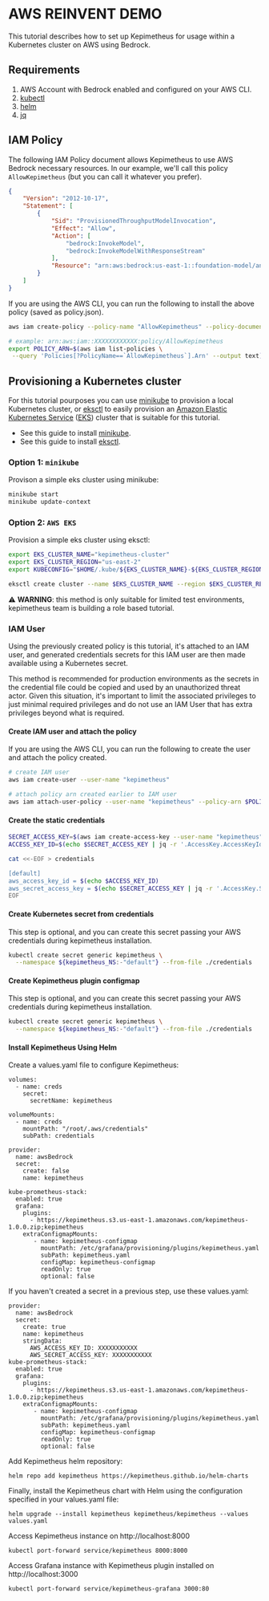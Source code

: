 # AWS REINVENT DEMO

This tutorial describes how to set up Kepimetheus for usage within a Kubernetes cluster on AWS using Bedrock. 

## Requirements

1. AWS Account with Bedrock enabled and configured on your AWS CLI.
2. [kubectl](https://kubernetes.io/docs/tasks/tools/)
3. [helm](https://helm.sh/docs/intro/install/)
4. [jq](https://jqlang.github.io/jq/)

## IAM Policy

The following IAM Policy document allows Kepimetheus to use AWS Bedrock necessary resources. In 
our example, we'll call this policy `AllowKepimetheus` (but you can call
it whatever you prefer).

```json
{
    "Version": "2012-10-17",
    "Statement": [
        {
            "Sid": "ProvisionedThroughputModelInvocation",
            "Effect": "Allow",
            "Action": [
                "bedrock:InvokeModel",
                "bedrock:InvokeModelWithResponseStream"
            ],
            "Resource": "arn:aws:bedrock:us-east-1::foundation-model/anthropic.claude-v2"
        }
    ]
}
```

If you are using the AWS CLI, you can run the following to install the above policy (saved as policy.json).

```bash
aws iam create-policy --policy-name "AllowKepimetheus" --policy-document file://policy.json

# example: arn:aws:iam::XXXXXXXXXXXX:policy/AllowKepimetheus
export POLICY_ARN=$(aws iam list-policies \
 --query 'Policies[?PolicyName==`AllowKepimetheus`].Arn' --output text)
```

## Provisioning a Kubernetes cluster

For this tutorial pourposes you can use [minikube](https://minikube.sigs.k8s.io/docs/) to provision a local Kubernetes cluster, or [eksctl](https://eksctl.io) to easily provision an [Amazon Elastic Kubernetes Service](https://aws.amazon.com/eks) ([EKS](https://aws.amazon.com/eks)) cluster that is suitable for this tutorial.  
- See this guide to install [minikube](https://minikube.sigs.k8s.io/docs/start/?arch=/macos/arm64/stable/binary+download).
- See this guide to install [eksctl](https://docs.aws.amazon.com/eks/latest/userguide/install-kubectl.html).

### Option 1: `minikube`
Provison a simple eks cluster using minikube:
```bash
minikube start
minikube update-context
```

### Option 2: `AWS EKS`
Provision a simple eks cluster using eksctl:
```bash
export EKS_CLUSTER_NAME="kepimetheus-cluster"
export EKS_CLUSTER_REGION="us-east-2"
export KUBECONFIG="$HOME/.kube/${EKS_CLUSTER_NAME}-${EKS_CLUSTER_REGION}.yaml"

eksctl create cluster --name $EKS_CLUSTER_NAME --region $EKS_CLUSTER_REGION
```

:warning: **WARNING**: this method is only suitable for limited test environments, kepimetheus team is building a role based tutorial.

### IAM User

Using the previously created policy is this tutorial, it's attached to an IAM user, and generated credentials secrets for this IAM user are then made available using a Kubernetes secret.

This method is recommended for production environments as the secrets in the credential file could be copied and used by an unauthorized threat actor. Given this situation, it's important to limit the associated privileges to just minimal required privileges and do not use an IAM User that has extra privileges beyond what is required.

#### Create IAM user and attach the policy

If you are using the AWS CLI, you can run the following to create the user and attach the policy created.
```bash
# create IAM user
aws iam create-user --user-name "kepimetheus"

# attach policy arn created earlier to IAM user
aws iam attach-user-policy --user-name "kepimetheus" --policy-arn $POLICY_ARN
```

#### Create the static credentials

```bash
SECRET_ACCESS_KEY=$(aws iam create-access-key --user-name "kepimetheus")
ACCESS_KEY_ID=$(echo $SECRET_ACCESS_KEY | jq -r '.AccessKey.AccessKeyId')

cat <<-EOF > credentials

[default]
aws_access_key_id = $(echo $ACCESS_KEY_ID)
aws_secret_access_key = $(echo $SECRET_ACCESS_KEY | jq -r '.AccessKey.SecretAccessKey')
EOF
```

#### Create Kubernetes secret from credentials

This step is optional, and you can create this secret passing your AWS credentials during kepimetheus installation.

```bash
kubectl create secret generic kepimetheus \
  --namespace ${kepimetheus_NS:-"default"} --from-file ./credentials
```
#### Create Kepimetheus plugin configmap 

This step is optional, and you can create this secret passing your AWS credentials during kepimetheus installation.

```bash
kubectl create secret generic kepimetheus \
  --namespace ${kepimetheus_NS:-"default"} --from-file ./credentials
```

#### Install Kepimetheus Using Helm

Create a values.yaml file to configure Kepimetheus:

```shell
volumes:
  - name: creds
    secret:  
      secretName: kepimetheus

volumeMounts:
  - name: creds
    mountPath: "/root/.aws/credentials"
    subPath: credentials

provider:
  name: awsBedrock
  secret:
    create: false
    name: kepimetheus

kube-prometheus-stack:
  enabled: true
  grafana:
    plugins:
      - https://kepimetheus.s3.us-east-1.amazonaws.com/kepimetheus-1.0.0.zip;kepimetheus
    extraConfigmapMounts:
       - name: kepimetheus-configmap
         mountPath: /etc/grafana/provisioning/plugins/kepimetheus.yaml
         subPath: kepimetheus.yaml
         configMap: kepimetheus-configmap
         readOnly: true
         optional: false

```

If you haven't created a secret in a previous step, use these values.yaml:

```shell
provider:
  name: awsBedrock
  secret:
    create: true
    name: kepimetheus
    stringData:
      AWS_ACCESS_KEY_ID: XXXXXXXXXXX
      AWS_SECRET_ACCESS_KEY: XXXXXXXXXXX
kube-prometheus-stack:
  enabled: true
  grafana:
    plugins:
      - https://kepimetheus.s3.us-east-1.amazonaws.com/kepimetheus-1.0.0.zip;kepimetheus
    extraConfigmapMounts:
       - name: kepimetheus-configmap
         mountPath: /etc/grafana/provisioning/plugins/kepimetheus.yaml
         subPath: kepimetheus.yaml
         configMap: kepimetheus-configmap
         readOnly: true
         optional: false

```

Add Kepimetheus helm repository:

```shell
helm repo add kepimetheus https://kepimetheus.github.io/helm-charts
```

Finally, install the Kepimetheus chart with Helm using the configuration specified in your values.yaml file:

```shell
helm upgrade --install kepimetheus kepimetheus/kepimetheus --values values.yaml
```

Access Kepimetheus instance on http://localhost:8000

```shell
kubectl port-forward service/kepimetheus 8000:8000
```

Access Grafana instance with Kepimetheus plugin installed on http://localhost:3000

```shell
kubectl port-forward service/kepimetheus-grafana 3000:80
```
